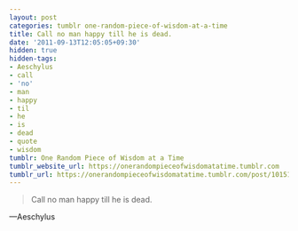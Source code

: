 ```yaml
---
layout: post
categories: tumblr one-random-piece-of-wisdom-at-a-time
title: Call no man happy till he is dead.
date: '2011-09-13T12:05:05+09:30'
hidden: true
hidden-tags:
- Aeschylus
- call
- 'no'
- man
- happy
- til
- he
- is
- dead
- quote
- wisdom
tumblr: One Random Piece of Wisdom at a Time
tumblr_website_url: https://onerandompieceofwisdomatatime.tumblr.com
tumblr_url: https://onerandompieceofwisdomatatime.tumblr.com/post/10151345175/call-no-man-happy-till-he-is-dead
---
```

> Call no man happy till he is dead.

—Aeschylus
